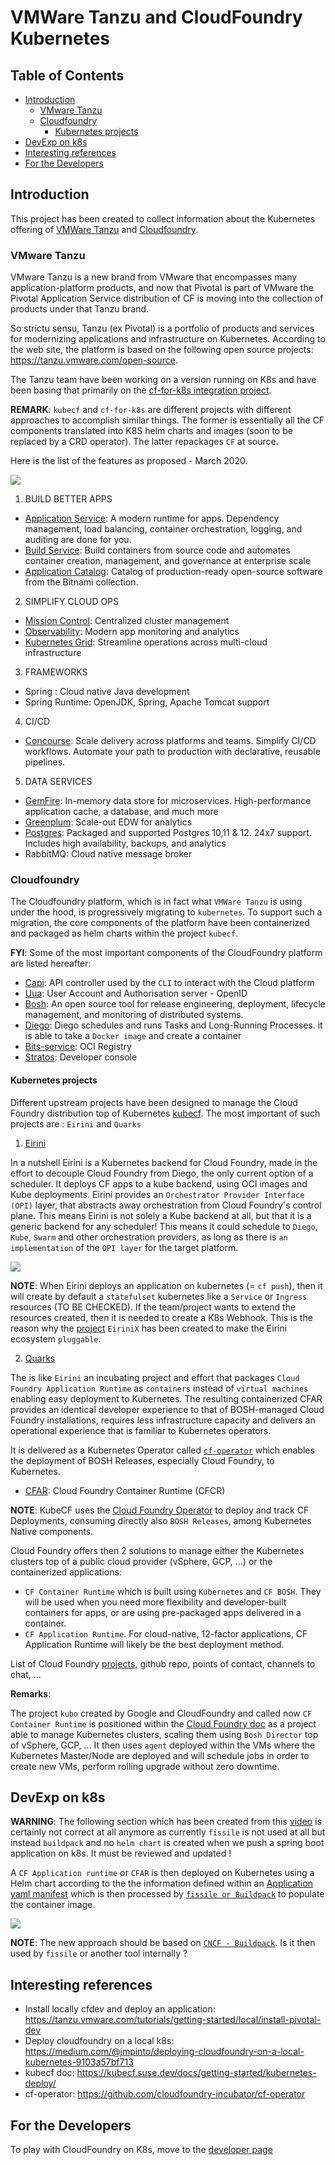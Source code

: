 # VMWare Tanzu and CloudFoundry Kubernetes

## Table of Contents

   * [Introduction](#introduction)
      * [VMware Tanzu](#vmware-tanzu)
      * [Cloudfoundry](#cloudfoundry)
         * [Kubernetes projects](#kubernetes-projects)
   * [DevExp on k8s](#devexp-on-k8s)
   * [Interesting references](#interesting-references)
   * [For the Developers](#for-the-developers)

## Introduction

This project has been created to collect information about the Kubernetes offering of [VMWare Tanzu](https://github.com/vmware-tanzu) and [Cloudfoundry](https://www.cloudfoundry.org/).
 
### VMware Tanzu 

VMware Tanzu is a new brand from VMware that encompasses many application-platform products, and now that Pivotal is part of VMware 
the Pivotal Application Service distribution of CF is moving into the collection of products under that Tanzu brand.

So strictu sensu, Tanzu (ex Pivotal) is a portfolio of products and services for modernizing applications and infrastructure on Kubernetes.
According to the web site, the platform is based on the following open source projects: https://tanzu.vmware.com/open-source.

The Tanzu team have been working on a version running on K8s and have been basing that primarily on the [cf-for-k8s integration project](https://github.com/cloudfoundry/cf-for-k8s).

**REMARK**: `kubecf` and `cf-for-k8s` are different projects with different approaches to accomplish similar things. The former is essentially all the CF components translated into K8S helm charts and images (soon to be replaced by a CRD operator).
The latter repackages `CF` at source.

Here is the list of the features as proposed - March 2020.

![](images/tanzu-application-service.png)

1. BUILD BETTER APPS

  - [Application Service](https://tanzu.vmware.com/application-service): A modern runtime for apps. Dependency management, load balancing, container orchestration, logging, and auditing are done for you.
  - [Build Service](https://tanzu.vmware.com/build-service): Build containers from source code and automates container creation, management, and governance at enterprise scale
  - [Application Catalog](https://tanzu.vmware.com/application-catalog): Catalog of production-ready open-source software from the Bitnami collection.

2. SIMPLIFY CLOUD OPS

  - [Mission Control](https://tanzu.vmware.com/mission-control): Centralized cluster management
  - [Observability](https://tanzu.vmware.com/observability): Modern app monitoring and analytics
  - [Kubernetes Grid](https://tanzu.vmware.com/kubernetes-grid): Streamline operations across multi-cloud infrastructure

3. FRAMEWORKS
  - Spring : Cloud native Java development
  - Spring Runtime:  OpenJDK, Spring, Apache Tomcat support

4. CI/CD

  - [Concourse](https://tanzu.vmware.com/concourse): Scale delivery across platforms and teams. Simplify CI/CD workflows. Automate your path to production with declarative, reusable pipelines.

5. DATA SERVICES

  - [GemFire](https://tanzu.vmware.com/gemfire): In-memory data store for microservices. High-performance application cache, a database, and much more
  - [Greenplum](https://tanzu.vmware.com/greenplum): Scale-out EDW for analytics
  - [Postgres](https://tanzu.vmware.com/postgres): Packaged and supported Postgres 10,11 & 12. 24x7 support. Includes high availability, backups, and analytics
  - RabbitMQ: Cloud native message broker
 
### Cloudfoundry

The Cloudfoundry platform, which is in fact what `VMWare Tanzu` is using under the hood, is progressively migrating to `kubernetes`. To support such a migration, the core components of the platform have been containerized and
packaged as helm charts within the project `kubecf`. 

**FYI**: Some of the most important components of the CloudFoundry platform are listed hereafter: 

- [Capi](https://github.com/cloudfoundry/cloud_controller_ng): API controller used by the `CLI` to interact with the Cloud platform
- [Uua](https://github.com/cloudfoundry/uaa): User Account and Authorisation server - OpenID
- [Bosh](https://github.com/cloudfoundry/bosh): An open source tool for release engineering, deployment, lifecycle management, and monitoring of distributed systems.
- [Diego](https://github.com/cloudfoundry/diego-design-notes): Diego schedules and runs Tasks and Long-Running Processes. it is able to take a `Docker image` and create a container
- [Bits-service](https://github.com/cloudfoundry-incubator/bits-service): OCI Registry
- [Stratos](https://github.com/cloudfoundry/stratos): Developer console

#### Kubernetes projects

Different upstream projects have been designed to manage the Cloud Foundry distribution top of Kubernetes [kubecf](https://kubecf.suse.dev/docs/). The most important of such projects are : `Eirini` and `Quarks`

1. [Eirini](https://github.com/cloudfoundry-incubator/eirini)

In a nutshell Eirini is a Kubernetes backend for Cloud Foundry, made in the effort to decouple Cloud Foundry from Diego, the only current option of a scheduler. It deploys CF apps to a kube backend, using OCI images and Kube deployments.
Eirini provides an `Orchestrator Provider Interface (OPI)` layer, that abstracts away orchestration from Cloud Foundry's control plane. This means Eirini is not solely a Kube backend at all, 
but that it is a generic backend for any scheduler! This means it could schedule to `Diego`, `Kube`, `Swarm` and other orchestration providers, as long as there is `an implementation` of the `OPI layer` for the target platform.

![](images/Eirini1.png)

  **NOTE**: When Eirini deploys an application on kubernetes (= `cf push`), then it will create by default a `statefulset` kubernetes like a `Service` or `Ingress` resources (TO BE CHECKED). If the team/project
  wants to extend the resources created, then it is needed to create a K8s Webhook. This is the reason why the [project](https://www.cloudfoundry.org/blog/introducing-eirinix-how-to-build-eirini-extensions/) `EiriniX` has been created
  to make the Eirini ecosystem `pluggable`.

2. [Quarks](https://kubecf.suse.dev/docs/concepts/quarks/)

The is like `Eirini` an incubating project and effort that packages `Cloud Foundry Application Runtime` as `containers` instead of `virtual machines` enabling easy deployment to Kubernetes.
The resulting containerized CFAR provides an identical developer experience to that of BOSH-managed Cloud Foundry installations, requires less infrastructure capacity and delivers an operational experience that is familiar to Kubernetes operators.

It is delivered as a Kubernetes Operator called [`cf-operator`](https://github.com/cloudfoundry-incubator/cf-operator) which enables the deployment of BOSH Releases, especially Cloud Foundry, to Kubernetes.

- [CFAR](https://www.cloudfoundry.org/container-runtime/): Cloud Foundry Container Runtime (CFCR) 

**NOTE**: KubeCF uses the [Cloud Foundry Operator](https://github.com/cloudfoundry-incubator/cf-operator/) to deploy and track CF Deployments, consuming directly also `BOSH Releases`, among Kubernetes Native components.

Cloud Foundry offers then 2 solutions to manage either the Kubernetes clusters top of a public cloud provider (vSphere, GCP, ...) or the containerized applications:
- `CF Container Runtime` which is built using `Kubernetes` and `CF BOSH`. They will be used when you need more flexibility and developer-built containers for apps, or are using pre-packaged apps delivered in a container.
- `CF Application Runtime`. For cloud-native, 12-factor applications, CF Application Runtime will likely be the best deployment method.

List of Cloud Foundry [projects](https://www.cloudfoundry.org/projects/), github repo, points of contact, channels to chat, ...

**Remarks**: 

The project `kubo` created by Google and CloudFoundry and called now `CF Container Runtime` is positioned within the [Cloud Foundry doc](https://www.youtube.com/watch?v=CwAmh8MdWCg) as a 
project able to manage Kubernetes clusters, scaling them using `Bosh Director` top of vSphere, GCP, ... It then uses `agent` deployed within the VMs where the
Kubernetes Master/Node are deployed and will schedule jobs in order to create new VMs, perform rolling upgrade without zero downtime.

## DevExp on k8s

**WARNING**: The following section which has been created from this [video](https://www.youtube.com/watch?v=CwAmh8MdWCg) is certainly not correct at all anymore as currently `fissile` is not used at all but instead `buildpack` and 
no `helm chart` is created when we push a spring boot application on k8s. It must be reviewed and updated !

A `CF Application runtime` or `CFAR` is then deployed on Kubernetes using a Helm chart according to the the information defined within an [Application yaml manifest](https://docs.cloudfoundry.org/devguide/deploy-apps/manifest-attributes.html) 
which is then processed by [`fissile or Buildpack`](https://github.com/cloudfoundry-incubator/fissile) to populate the container image. 

![](images/CFAR.png)

**NOTE**: The new approach should be based on [`CNCF - Buildpack`](https://docs.cloudfoundry.org/buildpacks/understand-buildpacks.html). Is it then used by `fissile` or another tool internally ?

## Interesting references

- Install locally cfdev and deploy an application: https://tanzu.vmware.com/tutorials/getting-started/local/install-pivotal-dev
- Deploy cloudfoundry on a local k8s: https://medium.com/@jmpinto/deploying-cloudfoundry-on-a-local-kubernetes-9103a57bf713
- kubecf doc: https://kubecf.suse.dev/docs/getting-started/kubernetes-deploy/
- cf-operator: https://github.com/cloudfoundry-incubator/cf-operator

## For the Developers

To play with CloudFoundry on K8s, move to the [developer page](DEVELOPER.md)
